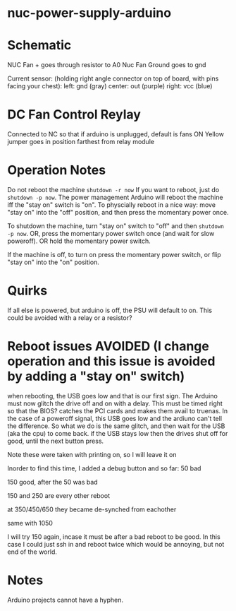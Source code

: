 # nuc-power-supply-arduino


# Schematic

NUC Fan      + goes through resistor to A0
Nuc Fan Ground goes to gnd

Current sensor: (holding right angle connector on top of board, with pins facing your chest):
left:   gnd     (gray)
center: out     (purple)
right:  vcc     (blue)


# DC Fan Control Reylay
Connected to NC so that if arduino is unplugged, default is fans ON
Yellow jumper goes in position farthest from relay module



# Operation Notes
Do not reboot the machine `shutdown -r now` If you want to reboot, just do `shutdown -p now`. The power management Arduino will reboot the machine iff the "stay on" switch is "on". To physcially reboot in a nice way: move "stay on" into the "off" position, and then press the momentary power once.

To shutdown the machine, turn "stay on" switch to "off" and then `shutdown -p now`. OR, press the momentary power switch once (and wait for slow poweroff). OR hold the momentary power switch.

If the machine is off, to turn on press the momentary power switch, or flip "stay on" into the "on" position.


# Quirks
If all else is powered, but arduino is off, the PSU will default to on. This could be avoided with a relay or a resistor?


# Reboot issues AVOIDED (I change operation and this issue is avoided by adding a "stay on" switch)
when rebooting, the USB goes low and that is our first sign. The Arduino must now glitch the drive off and on with a delay.
This must be timed right so that the BIOS? catches the PCI cards and makes them avail to truenas. In the case of a poweroff signal, this USB goes low
and the ardiuno can't tell the difference. So what we do is the same glitch, and then wait for the USB (aka the cpu) to come back. if the USB stays low
then the drives shut off for good, until the next button press.

Note these were taken with printing on, so I will leave it on

Inorder to find this time, I added a debug button and so far:
50 bad

150 good, after the 50 was bad

150 and 250 are every other reboot

at 350/450/650 they became de-synched from eachother

same with 1050

I will try 150 again, incase it must be after a bad reboot to be good. In this case I could just ssh in and reboot twice which would be annoying, but not end of the world.


# Notes
Arduino projects cannot have a hyphen.
